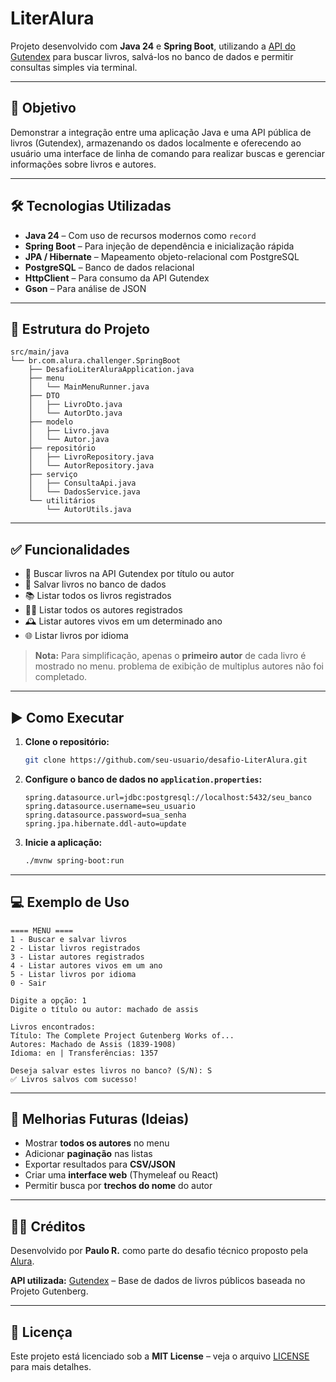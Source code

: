# LiterAlura

Projeto desenvolvido com **Java 24** e **Spring Boot**, utilizando a [API do Gutendex](https://gutendex.com/) para buscar livros, salvá-los no banco de dados e permitir consultas simples via terminal.

---

## 📌 Objetivo

Demonstrar a integração entre uma aplicação Java e uma API pública de livros (Gutendex), armazenando os dados localmente e oferecendo ao usuário uma interface de linha de comando para realizar buscas e gerenciar informações sobre livros e autores.

---

## 🛠️ Tecnologias Utilizadas

- **Java 24** – Com uso de recursos modernos como `record`
- **Spring Boot** – Para injeção de dependência e inicialização rápida
- **JPA / Hibernate** – Mapeamento objeto-relacional com PostgreSQL
- **PostgreSQL** – Banco de dados relacional
- **HttpClient** – Para consumo da API Gutendex
- **Gson** – Para análise de JSON

---

## 📁 Estrutura do Projeto

```
src/main/java
└── br.com.alura.challenger.SpringBoot
    ├── DesafioLiterAluraApplication.java
    ├── menu
    │   └── MainMenuRunner.java
    ├── DTO
    │   ├── LivroDto.java
    │   └── AutorDto.java
    ├── modelo
    │   ├── Livro.java
    │   └── Autor.java
    ├── repositório
    │   ├── LivroRepository.java
    │   └── AutorRepository.java
    ├── serviço
    │   ├── ConsultaApi.java
    │   └── DadosService.java
    └── utilitários
        └── AutorUtils.java
```

---

## ✅ Funcionalidades

- 🔎 Buscar livros na API Gutendex por título ou autor  
- 💾 Salvar livros no banco de dados  
- 📚 Listar todos os livros registrados  
- 🧑‍💼 Listar todos os autores registrados  
- 🕰️ Listar autores vivos em um determinado ano  
- 🌐 Listar livros por idioma  

> **Nota:** Para simplificação, apenas o **primeiro autor** de cada livro é mostrado no menu. problema de exibição de multiplus autores não foi completado.

---

## ▶️ Como Executar

1. **Clone o repositório:**
   ```bash
   git clone https://github.com/seu-usuario/desafio-LiterAlura.git
   ```
2. **Configure o banco de dados no `application.properties`:**
   ```properties
   spring.datasource.url=jdbc:postgresql://localhost:5432/seu_banco
   spring.datasource.username=seu_usuario
   spring.datasource.password=sua_senha
   spring.jpa.hibernate.ddl-auto=update
   ```
3. **Inicie a aplicação:**
   ```bash
   ./mvnw spring-boot:run
   ```

---

## 💻 Exemplo de Uso

```text
==== MENU ====
1 - Buscar e salvar livros
2 - Listar livros registrados
3 - Listar autores registrados
4 - Listar autores vivos em um ano
5 - Listar livros por idioma
0 - Sair

Digite a opção: 1
Digite o título ou autor: machado de assis

Livros encontrados:
Título: The Complete Project Gutenberg Works of...
Autores: Machado de Assis (1839-1908)
Idioma: en | Transferências: 1357

Deseja salvar estes livros no banco? (S/N): S
✅ Livros salvos com sucesso!
```

---

## 🌟 Melhorias Futuras (Ideias)

- Mostrar **todos os autores** no menu  
- Adicionar **paginação** nas listas  
- Exportar resultados para **CSV/JSON**  
- Criar uma **interface web** (Thymeleaf ou React)  
- Permitir busca por **trechos do nome** do autor  

---

## 👨‍💻 Créditos

Desenvolvido por **Paulo R.** como parte do desafio técnico proposto pela [Alura](https://www.alura.com.br/).

**API utilizada:** [Gutendex](https://gutendex.com/) – Base de dados de livros públicos baseada no Projeto Gutenberg.

---

## 📝 Licença

Este projeto está licenciado sob a **MIT License** – veja o arquivo [LICENSE](LICENSE) para mais detalhes.
